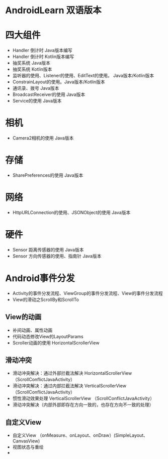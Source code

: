 # AndroidLearn 双语版本

# 四大组件
- Handler 倒计时 Java版本编写
- Handler 倒计时 Kotlin版本编写
- 抽奖系统 Java版本
- 抽奖系统 Kotlin版本
- 监听器的使用、Listener的使用、EditText的使用。 Java版本/Kotlin版本
- ConstrainLayout的使用。Java版本/Kotlin版本
- 通讯录、拨号 Java版本
- BroadcastReceiver的使用 Java版本
- Service的使用 Java版本

# 相机
- Camera2相机的使用 Java版本

# 存储
- SharePreferences的使用 Java版本

# 网络
- HttpURLConnection的使用、JSONObject的使用 Java版本

# 硬件
- Sensor 距离传感器的使用 Java版本
- Sensor 方向传感器的使用、指南针 Java版本

# Android事件分发
- Activity的事件分发流程、ViewGroup的事件分发流程、View的事件分发流程
- View的滑动之ScrollBy和ScrollTo


## View的动画
- 补间动画、属性动画
- 代码动态修改View的LayoutParams
- Scroller动画的使用 HorizontalScrollerView

## 滑动冲突
- 滑动冲突解决：通过外部拦截法解决 HorizontalScrollerView （ScrollConflictJavaActivity）
- 滑动冲突解决：通过内部拦截法解决 VerticalScrollerView （ScrollConflictJavaActivity）
- 惯性滑动效果处理 VerticalScrollerView （ScrollConflictJavaActivity）
- 滑动冲突解决（内部外部即存在方向一致的，也存在方向不一致的处理）

## 自定义View
- 自定义View （onMeasure、onLayout、onDraw）(SimpleLayout、CanvasView)
- 视图状态与重绘
- 